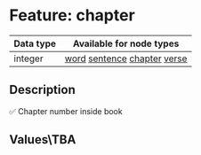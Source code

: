 <h1>Feature: chapter</h1>

<table>
<thead>
<tr>
  <th>Data type</th>
  <th>Available for node types</th>
</tr>
</thead>
<tbody>
<tr>
  <td>integer</td>
  <td><A HREF="featurebynodetype.md#word">word</A> <A HREF="featurebynodetype.md#sentence">sentence</A> <A HREF="featurebynodetype.md#chapter">chapter</A> <A HREF="featurebynodetype.md#verse">verse</A></td>
</tr>
</tbody>
</table>

<h2>Description</h2>

<p>✅ Chapter number inside book</p>

<h2>Values\TBA</h2>
